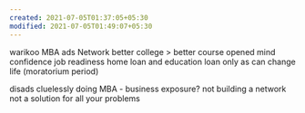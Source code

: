 ```yaml
---
created: 2021-07-05T01:37:05+05:30
modified: 2021-07-05T01:49:07+05:30
---
```


warikoo
MBA
ads
Network better college > better course 
opened mind
confidence
job readiness
home loan and education loan only as can change life
(moratorium period) 

disads
cluelessly doing MBA - business exposure? 
not building a network
not a solution for all your problems 
